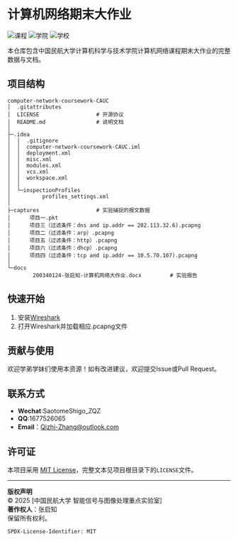 # 计算机网络期末大作业

![课程](https://img.shields.io/badge/课程-计算机网络（本科）-green)
![学院](https://img.shields.io/badge/学院-计算机科学与技术学院-orange)
![学校](https://img.shields.io/badge/学校-中国民航大学-blue)

本仓库包含中国民航大学计算机科学与技术学院计算机网络课程期末大作业的完整数据与文档。

## 项目结构

```plaintext
computer-network-coursework-CAUC
│  .gitattributes
│  LICENSE                  # 开源协议
│  README.md                # 说明文档
│
├─.idea
│  │  .gitignore
│  │  computer-network-coursework-CAUC.iml
│  │  deployment.xml
│  │  misc.xml
│  │  modules.xml
│  │  vcs.xml
│  │  workspace.xml
│  │
│  └─inspectionProfiles
│          profiles_settings.xml
│
├─captures                  # 实验捕捉的报文数据
│      项目一.pkt
│      项目三（过滤条件：dns and ip.addr == 202.113.32.6).pcapng
│      项目二（过滤条件：arp）.pcapng
│      项目五（过滤条件：http）.pcapng
│      项目六（过滤条件：dhcp）.pcapng
│      项目四（过滤条件：tcp and ip.addr == 10.5.70.107).pcapng
│
└─docs
        200340124-张启知-计算机网络大作业.docx         # 实验报告
```

## 快速开始

1. 安装[Wireshark](https://www.wireshark.org/)
2. 打开Wireshark并加载相应.pcapng文件

## 贡献与使用

欢迎学弟学妹们使用本资源！如有改进建议，欢迎提交Issue或Pull Request。

## 联系方式

- **Wechat**:SaotomeShigo_ZQZ
- **QQ**:1677526065
- **Email**：Qizhi-Zhang@outlook.com

## 许可证

本项目采用 [MIT License](LICENSE)，完整文本见项目根目录下的`LICENSE`文件。

---

**版权声明**  
© 2025 [中国民航大学 智能信号与图像处理重点实验室]  
**著作权人**：张启知  
保留所有权利。

```text
SPDX-License-Identifier: MIT
```